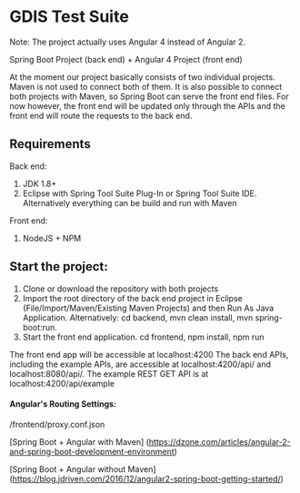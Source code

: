 GDIS Test Suite
==

Note: The project actually uses Angular 4 instead of Angular 2.

Spring Boot Project (back end) + Angular 4 Project (front end)

At the moment our project basically consists of two individual projects. Maven is not used to connect
both of them. It is also possible to connect both projects with Maven, so Spring Boot can serve 
the front end files. For now however, the front end will be updated only through the APIs and the front end will route the requests to the back end. 

## Requirements

Back  end: 
1. JDK 1.8+
2. Eclipse with Spring Tool Suite Plug-In or Spring Tool Suite IDE. Alternatively everything can be build and run with Maven

Front end: 
1. NodeJS + NPM 

## Start the project: 
1. Clone or download the repository with both projects
2. Import the root directory of the back end project in Eclipse (File/Import/Maven/Existing Maven Projects) and then Run As Java Application. 
Alternatively: cd backend, mvn clean install, mvn spring-boot:run. 
3. Start the front end application. cd frontend, npm install, npm run

The front end app will be accessible at localhost:4200
The back end APIs, including the example APIs, are accessible at localhost:4200/api/ and localhost:8080/api/. The example REST GET API is at localhost:4200/api/example

#### Angular's Routing Settings: 
/frontend/proxy.conf.json

[Spring Boot + Angular with Maven] (https://dzone.com/articles/angular-2-and-spring-boot-development-environment)

[Spring Boot + Angular without Maven] (https://blog.jdriven.com/2016/12/angular2-spring-boot-getting-started/)